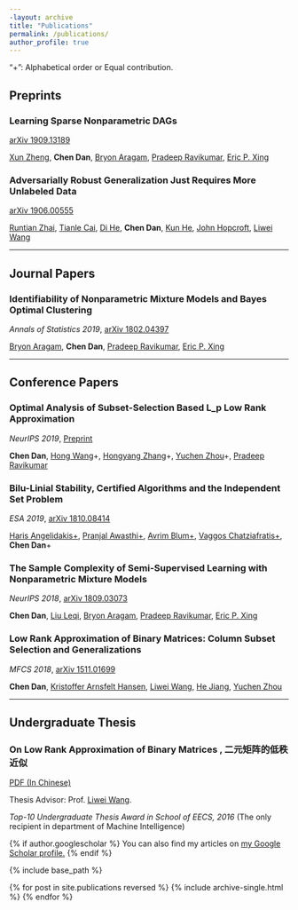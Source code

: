 ```yaml
---
-layout: archive
title: "Publications"
permalink: /publications/
author_profile: true
---
```

“+”: Alphabetical order or Equal contribution.

## Preprints
### Learning Sparse Nonparametric DAGs

[arXiv 1909.13189](http://arxiv.org/abs/1909.13189)

[Xun Zheng](http://www.cs.cmu.edu/~xunzheng/), **Chen Dan**, [Bryon Aragam](https://www.bryonaragam.com/), [Pradeep Ravikumar](https://www.cs.cmu.edu/~pradeepr/), [Eric P. Xing](http://www.cs.cmu.edu/~epxing/)

### Adversarially Robust Generalization Just Requires More Unlabeled Data

[arXiv 1906.00555](https://arxiv.org/abs/1906.00555)

[Runtian Zhai](http://www.runtianzhai.com/), [Tianle Cai](http://tianle.website/), [Di He](https://www.microsoft.com/en-us/research/people/dihe/), **Chen Dan**, [Kun He](http://faculty.hust.edu.cn/hekun/en/index.htm), [John Hopcroft](https://www.cs.cornell.edu/jeh/), [Liwei Wang](http://www.cis.pku.edu.cn/faculty/vision/wangliwei/)

---
## Journal Papers

### Identifiability of Nonparametric Mixture Models and Bayes Optimal Clustering

*Annals of Statistics 2019*, [arXiv 1802.04397](https://arxiv.org/abs/1802.04397)

[Bryon Aragam](https://www.bryonaragam.com/), **Chen Dan**, [Pradeep Ravikumar](https://www.cs.cmu.edu/~pradeepr/), [Eric P. Xing](http://www.cs.cmu.edu/~epxing/)

---

## Conference Papers

### Optimal Analysis of Subset-Selection Based L_p Low Rank Approximation

*NeurIPS 2019*, [Preprint](https://chendancmu.github.io/files/NeurIPS_Lp_preprint.pdf)

**Chen Dan**, [Hong Wang](https://sites.google.com/view/hongwang/home)+, [Hongyang Zhang](https://www.cs.cmu.edu/~hongyanz/)+, [Yuchen Zhou](https://stat.wisc.edu/staff/zhou-yuchen/)+, [Pradeep Ravikumar](https://www.cs.cmu.edu/~pradeepr/)

### Bilu-Linial Stability, Certified Algorithms and the Independent Set Problem

*ESA 2019*,  [arXiv 1810.08414](https://arxiv.org/abs/1810.08414)

[Haris Angelidakis+](http://n.ethz.ch/~angelidc/), [Pranjal Awasthi+](https://www.cs.rutgers.edu/~pa336/), [Avrim Blum+](https://ttic.uchicago.edu/~avrim/), [Vaggos Chatziafratis+](https://cs.stanford.edu/~vaggos/), **Chen Dan**+

### The Sample Complexity of Semi-Supervised Learning with Nonparametric Mixture Models

*NeurIPS 2018*, [arXiv 1809.03073](https://arxiv.org/abs/1809.03073)

**Chen Dan**, [Liu Leqi](https://www.cs.cmu.edu/~leqil/), [Bryon Aragam](https://www.bryonaragam.com/), [Pradeep Ravikumar](https://www.cs.cmu.edu/~pradeepr/), [Eric P. Xing](http://www.cs.cmu.edu/~epxing/)

### Low Rank Approximation of Binary Matrices: Column Subset Selection and Generalizations

*MFCS 2018*, [arXiv 1511.01699](https://arxiv.org/abs/1511.01699)

**Chen Dan**, [Kristoffer Arnsfelt Hansen](http://www.cs.au.dk/~arnsfelt/), [Liwei Wang](http://www.cis.pku.edu.cn/faculty/vision/wangliwei/), [He Jiang](https://scholar.google.com/citations?user=CnAuFCYAAAAJ&hl=en), [Yuchen Zhou](https://stat.wisc.edu/staff/zhou-yuchen/)

---

## Undergraduate Thesis

### On Low Rank Approximation of Binary Matrices , 二元矩阵的低秩近似

[PDF (In Chinese)](https://chendancmu.github.io/files/pkuthss.pdf)

Thesis Advisor: Prof. [Liwei Wang](http://www.cis.pku.edu.cn/faculty/vision/wangliwei/).

*Top-10 Undergraduate Thesis Award in School of EECS, 2016*
(The only recipient in department of Machine Intelligence)

{% if author.googlescholar %}
  You can also find my articles on <u><a href="{{author.googlescholar}}">my Google Scholar profile</a>.</u>
{% endif %}

{% include base_path %}

{% for post in site.publications reversed %}
  {% include archive-single.html %}
{% endfor %}

